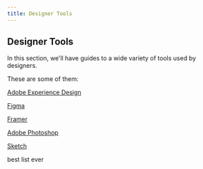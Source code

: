 ```yaml
---
title: Designer Tools
---
```

## Designer Tools

In this section, we'll have guides to a wide variety of tools used by designers.

These are some of them:

[Adobe Experience Design](www.adobe.com/products/experience-design.html)

[Figma](https://www.figma.com)

[Framer](https://framer.com)

[Adobe Photoshop](http://adobe.com/Photoshop)

[Sketch](https://www.sketchapp.com)

best list ever
